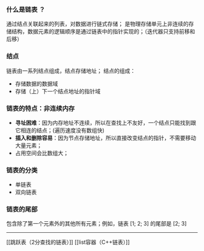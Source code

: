 ### 什么是**链表 ？**
通过结点关联起来的列表，对数据进行链式存储；
是物理存储单元上非连续的存储结构，数据元素的逻辑顺序是通过链表中的指针实现的；（迭代器只支持前移和后移）

### 结点
链表由一系列结点组成，结点存储地址；
结点的组成：
-   存储数据的数据域
-   存储（上）下一个结点地址的指针域

### 链表的特点：非连续内存
-   **寻址困难**：因为内存地址不连续，所以在查找上不友好，一个结点只能找到跟它相连的结点；(遍历速度没有数组快)
-   **插入和删除容易**：因为节点存储地址，所以直接改变结点的指针，不需要移动大量元素；
-   占用空间会比数组大；

### 链表的分类
-   单链表
-   双向链表

### 链表的尾部
包含除了第一个元素外的其他所有元素；例如，链表 [1; 2; 3] 的尾部是 [2; 3]

***
[[跳跃表（2分查找的链表）]]
[[list容器（C++链表）]]
